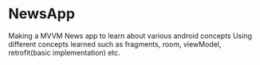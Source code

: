# NewsApp
Making a MVVM News app to learn about various android concepts
Using different concepts learned such as fragments, room, viewModel, retrofit(basic implementation) etc.

